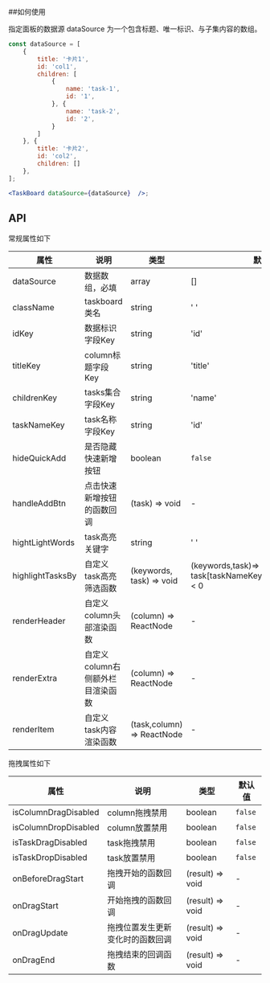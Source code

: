 
##如何使用

指定面板的数据源 dataSource 为一个包含标题、唯一标识、与子集内容的数组。

```jsx
const dataSource = [
    {
        title: '卡片1',
        id: 'col1',
        children: [
            {
                name: 'task-1',
                id: '1',
            }, {
                name: 'task-2',
                id: '2',
            }
        ]
    }, {
        title: '卡片2',
        id: 'col2',
        children: []
    },
];

<TaskBoard dataSource={dataSource}  />;

```
## API

常规属性如下

| 属性             | 说明                             | 类型                       | 默认值                                                    |
| ---------------- | -------------------------------- | -------------------------- | --------------------------------------------------------- |
| dataSource       | 数据数组，必填                   | array                      | []                                                        |
| className        | taskboard类名                    | string                     | ' '                                                       |
| idKey            | 数据标识字段Key                  | string                     | 'id'                                                      |
| titleKey         | column标题字段Key                | string                     | 'title'                                                   |
| childrenKey      | tasks集合字段Key                 | string                     | 'name'                                                    |
| taskNameKey      | task名称字段Key                  | string                     | 'id'                                                      |
| hideQuickAdd     | 是否隐藏快速新增按钮             | boolean                    | `false`                                                   |
| handleAddBtn     | 点击快速新增按钮的函数回调       | (task) => void             | -                                                         |
| hightLightWords  | task高亮关键字                   | string                     | ' '                                                       |
| highlightTasksBy | 自定义task高亮筛选函数           | (keywords, task) => void   | (keywords,task)=> task[taskNameKey].indexOf(keywords) < 0 |
| renderHeader     | 自定义column头部渲染函数         | (column) => ReactNode      | -                                                         |
| renderExtra      | 自定义column右侧额外栏目渲染函数 | (column) => ReactNode      | -                                                         |
| renderItem       | 自定义task内容渲染函数           | (task,column) => ReactNode | -                                                         |

拖拽属性如下

| 属性                 | 说明                             | 类型             | 默认值  |
| -------------------- | -------------------------------- | ---------------- | ------- |
| isColumnDragDisabled | column拖拽禁用                   | boolean          | `false` |
| isColumnDropDisabled | column放置禁用                   | boolean          | `false` |
| isTaskDragDisabled   | task拖拽禁用                     | boolean          | `false` |
| isTaskDropDisabled   | task放置禁用                     | boolean          | `false` |
| onBeforeDragStart    | 拖拽开始的函数回调               | (result) => void | -       |
| onDragStart          | 开始拖拽的函数回调               | (result) => void | -       |
| onDragUpdate         | 拖拽位置发生更新变化时的函数回调 | (result) => void | -       |
| onDragEnd            | 拖拽结束的回调函数               | (result) => void | -       |

